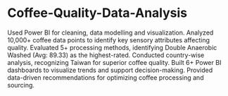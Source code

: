 # Coffee-Quality-Data-Analysis
Used Power BI for cleaning, data modelling and visualization.
Analyzed 10,000+ coffee data points to identify key sensory attributes affecting quality.
Evaluated 5+ processing methods, identifying Double Anaerobic Washed (Avg: 89.33) as the highest-rated.
Conducted country-wise analysis, recognizing Taiwan for superior coffee quality.
Built 6+ Power BI dashboards to visualize trends and support decision-making.
Provided data-driven recommendations for optimizing coffee processing and sourcing.

